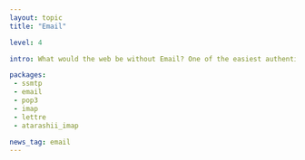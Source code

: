 ```yaml
---
layout: topic
title: "Email"

level: 4

intro: What would the web be without Email? One of the easiest authentication and notification systems. Yet, rust support isn't particular great, yet. There is stuff, but there is also room to improve it.

packages:
 - ssmtp
 - email
 - pop3
 - imap
 - lettre
 - atarashii_imap

news_tag: email
---
```

